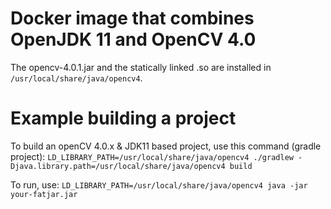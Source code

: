 # Docker image that combines OpenJDK 11 and OpenCV 4.0

The opencv-4.0.1.jar and the statically linked .so are installed in `/usr/local/share/java/opencv4`. 

# Example building a project
To build an openCV 4.0.x & JDK11 based project, use this command (gradle project):
`LD_LIBRARY_PATH=/usr/local/share/java/opencv4 ./gradlew -Djava.library.path=/usr/local/share/java/opencv4 build`

To run, use:
`LD_LIBRARY_PATH=/usr/local/share/java/opencv4 java -jar your-fatjar.jar`
